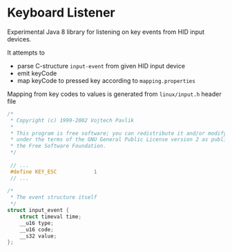 # Keyboard Listener

Experimental Java 8 library for listening on key events from HID input devices.

It attempts to 
* parse C-structure `input-event` from given HID input device
* emit keyCode
* map keyCode to pressed key according to `mapping.properties`

Mapping from key codes to values is generated from `linux/input.h` header file
```c
/*
 * Copyright (c) 1999-2002 Vojtech Pavlik
 *
 * This program is free software; you can redistribute it and/or modify it
 * under the terms of the GNU General Public License version 2 as published by
 * the Free Software Foundation.
 */
 
 // ...
 #define KEY_ESC			1
 // ...
 
/*
 * The event structure itself
 */
struct input_event {
	struct timeval time;
	__u16 type;
	__u16 code;
	__s32 value;
};
```